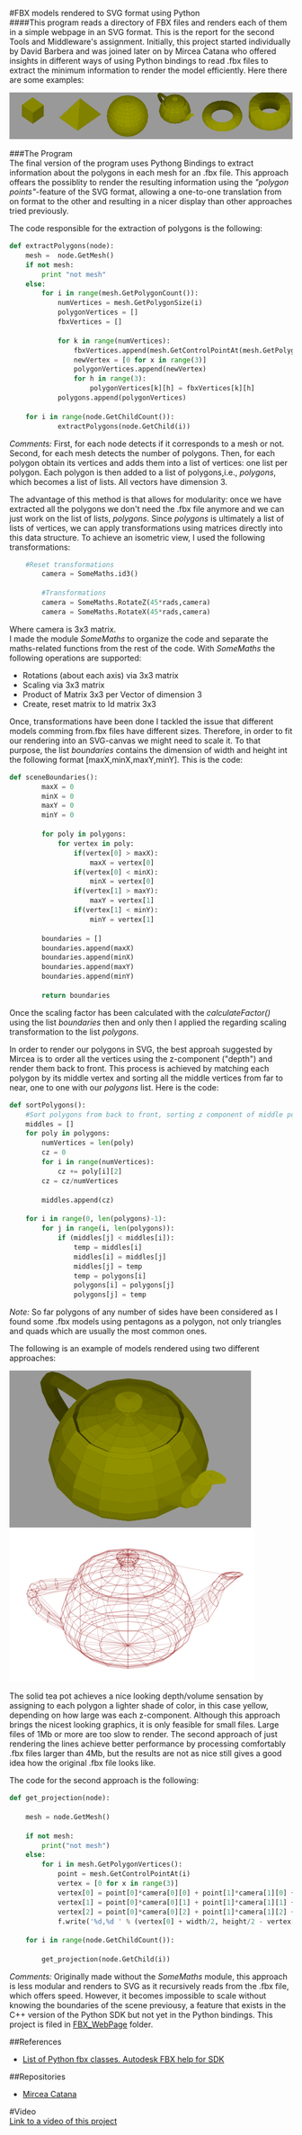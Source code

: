 #FBX models rendered to SVG format using Python  
####This program reads a directory of FBX files and renders each of them in a simple webpage in an SVG format.
This is the report for the second Tools and Middleware's assignment. Initially, this project started individually by David Barbera and was joined later on by Mircea Catana who offered insights in different ways of using Python bindings to read .fbx files to extract the minimum information to render the model efficiently.
Here there are some examples:  

![alt text](https://github.com/DavidBarbera/ToolsAndMiddleware/blob/master/FBX_Web/report/Examples.png "Some examples")

###The Program  
The final version of the program uses Pythong Bindings to extract information about the polygons in each mesh for an .fbx file. This approach offears the possiblity to render the resulting information using the *"polygon points"*-feature of the SVG format, allowing a one-to-one translation from on format to the other and resulting in a nicer display than other approaches tried previously. 

The code responsible for the extraction of polygons is the following:  
```python  
def extractPolygons(node):
    mesh =  node.GetMesh()
    if not mesh:
        print "not mesh"
    else:
        for i in range(mesh.GetPolygonCount()):
            numVertices = mesh.GetPolygonSize(i)
            polygonVertices = []
            fbxVertices = []
           
            for k in range(numVertices):
                fbxVertices.append(mesh.GetControlPointAt(mesh.GetPolygonVertex(i,k)))
                newVertex = [0 for x in range(3)]
                polygonVertices.append(newVertex)
                for h in range(3):
                    polygonVertices[k][h] = fbxVertices[k][h]
            polygons.append(polygonVertices)
            
    for i in range(node.GetChildCount()):
            extractPolygons(node.GetChild(i))
```  
*Comments:*  First, for each node detects if it corresponds to a mesh or not. Second, for each mesh detects the number of polygons. Then, for each polygon obtain its vertices and adds them into a list of vertices: one list per polygon. Each polygon is then added to a list of polygons,i.e., *polygons*, which becomes a list of lists. All vectors have dimension 3.

The advantage of this method is that allows for modularity: once we have extracted all the polygons we don't need the .fbx file anymore and we can just work on the list of lists, *polygons*. Since *polygons* is ultimately a list of lists of vertices, we can apply transformations using matrices directly into this data structure. To achieve an isometric view, I used the following transformations:
```python  
	#Reset transformations
        camera = SomeMaths.id3()

        #Transformations
        camera = SomeMaths.RotateZ(45*rads,camera)
        camera = SomeMaths.RotateX(45*rads,camera)
```  
Where camera is 3x3 matrix.  
I made the module *SomeMaths* to organize the code and separate the maths-related functions from the rest of the code. With *SomeMaths* the following operations are supported:  
- Rotations (about each axis) via 3x3 matrix
- Scaling via 3x3 matrix
- Product of Matrix 3x3 per Vector of dimension 3
- Create, reset matrix to Id matrix 3x3  

Once, transformations have been done I tackled the issue that different models comming from.fbx files have different sizes. Therefore, in order to fit our rendering into an SVG-canvas we might need to scale it. To that purpose, the list *boundaries* contains the dimension of width and height int the following format [maxX,minX,maxY,minY]. This is the code:  
```python  
def sceneBoundaries():
        maxX = 0
        minX = 0
        maxY = 0
        minY = 0

        for poly in polygons:
            for vertex in poly:
                if(vertex[0] > maxX):
                    maxX = vertex[0]
                if(vertex[0] < minX): 
                    minX = vertex[0]
                if(vertex[1] > maxY):
                    maxY = vertex[1]
                if(vertex[1] < minY):
                    minY = vertex[1]

        boundaries = []
        boundaries.append(maxX)
        boundaries.append(minX)
        boundaries.append(maxY)
        boundaries.append(minY)

        return boundaries
```  
Once the scaling factor has been calculated with the *calculateFactor()* using the list *boundaries* then and only then I applied the regarding scaling transformation to the list *polygons*. 

In order to render our polygons in SVG, the best approah suggested by Mircea is to order all the vertices using the z-component ("depth") and render them back to front. This process is achieved by matching each polygon by its middle vertex and sorting all the middle vertices from far to near, one to one with our *polygons* list.
Here is the code:  
```python
def sortPolygons():
    #Sort polygons from back to front, sorting z component of middle point of each polygon from large to small.
    middles = []
    for poly in polygons:
        numVertices = len(poly)
        cz = 0
        for i in range(numVertices):
            cz += poly[i][2]
        cz = cz/numVertices

        middles.append(cz)

    for i in range(0, len(polygons)-1):
        for j in range(i, len(polygons)):
            if (middles[j] < middles[i]):
                temp = middles[i]
                middles[i] = middles[j]
                middles[j] = temp
                temp = polygons[i]
                polygons[i] = polygons[j]
                polygons[j] = temp
``` 
*Note:* So far polygons of any number of sides have been considered as I found some .fbx models using pentagons as a polygon, not only triangles and quads which are usually the most common ones.  

The following is an example of models rendered using two different approaches:

![alt text](https://github.com/DavidBarbera/ToolsAndMiddleware/blob/master/FBX_Web/report/TeaPot.png "Tea Pot Solid") ![alt text](https://github.com/DavidBarbera/ToolsAndMiddleware/blob/master/FBX_Web/report/TeaPotLines.png "Tea Pot Lines")

The solid tea pot achieves a nice looking depth/volume sensation by assigning to each polygon a lighter shade of color, in this case yellow, depending on how large was each z-component. Although this approach brings the nicest looking graphics, it is only feasible for small files. Large files of 1Mb or more are too slow to render. The second approach of just rendering the lines achieve better performance by processing comfortably .fbx files larger than 4Mb, but the results are not as nice still gives a good idea how the original .fbx file looks like.  

The code for the second approach is the following:  
```python
def get_projection(node):
    
    mesh = node.GetMesh()
  
    if not mesh:
        print("not mesh")
    else:
        for i in mesh.GetPolygonVertices():
            point = mesh.GetControlPointAt(i)
            vertex = [0 for x in range(3)]
            vertex[0] = point[0]*camera[0][0] + point[1]*camera[1][0] + point[2]*camera[2][0]
            vertex[1] = point[0]*camera[0][1] + point[1]*camera[1][1] + point[2]*camera[2][1]
            vertex[2] = point[0]*camera[0][2] + point[1]*camera[1][2] + point[2]*camera[2][2]
            f.write('%d,%d ' % (vertex[0] + width/2, height/2 - vertex[1]))    #Only 2 first components as .svg is 2D

    for i in range(node.GetChildCount()):
        
        get_projection(node.GetChild(i))
```  
*Comments:* Originally made without the *SomeMaths* module, this approach is less modular and renders to SVG as it recursively reads from the .fbx file, which offers speed. However, it becomes impossible to scale without knowing the boundaries of the scene previousy, a feature that exists in the C++ version of the Python SDK but not yet in the Python bindings. This project is filed in [FBX_WebPage](https://github.com/DavidBarbera/ToolsAndMiddleware/tree/master/FBX_WebPage) folder.

##References  
* [List of Python fbx classes. Autodesk FBX help for SDK](http://download.autodesk.com/us/fbx/20112/FBX_SDK_HELP/index.html?url=WS1a9193826455f5ff453265c9125faa23bbb5fe8.htm,topicNumber=d0e8312)

##Repositories
* [Mircea Catana](https://github.com/mircea-catana/FBX_SVG)

#Video  
[Link to a video of this project](https://www.youtube.com/watch?v=OvDSIDHvn4Y&feature=youtu.be)








	



